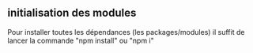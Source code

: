 ## initialisation des modules

Pour installer toutes les dépendances (les packages/modules) il suffit de lancer la commande "npm install" ou "npm i"